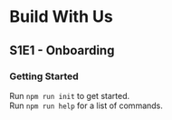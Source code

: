 # Build With Us
## S1E1 - Onboarding

### Getting Started
Run `npm run init` to get started.  
Run `npm run help` for a list of commands.  
